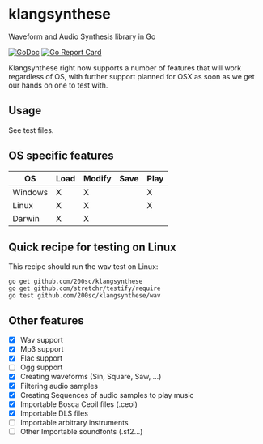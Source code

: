 # klangsynthese
Waveform and Audio Synthesis library in Go

[![GoDoc](https://godoc.org/github.com/200sc/klangsynthese?status.svg)](https://godoc.org/github.com/200sc/klangsynthese)
[![Go Report Card](https://goreportcard.com/badge/github.com/200sc/klangsynthese)](https://goreportcard.com/report/github.com/200sc/klangsynthese)

Klangsynthese right now supports a number of features that will work regardless of OS,
with further support planned for OSX as soon as we get our hands on one to test with. 

## Usage

See test files.

## OS specific features

| OS       | Load | Modify | Save   | Play |
| -------- | ---- | ------ | ------ | ---- |
| Windows  | X    | X      |        |  X   |
| Linux    | X    | X      |        |  X   |
| Darwin   | X    | X      |        |      |

## Quick recipe for testing on Linux

This recipe should run the wav test on Linux:

    go get github.com/200sc/klangsynthese
    go get github.com/stretchr/testify/require
    go test github.com/200sc/klangsynthese/wav

## Other features

- [x] Wav support
- [x] Mp3 support
- [x] Flac support
- [ ] Ogg support
- [x] Creating waveforms (Sin, Square, Saw, ...)
- [x] Filtering audio samples
- [x] Creating Sequences of audio samples to play music
- [x] Importable Bosca Ceoil files (.ceol)
- [x] Importable DLS files 
- [ ] Importable arbitrary instruments
- [ ] Other Importable soundfonts (.sf2...)
